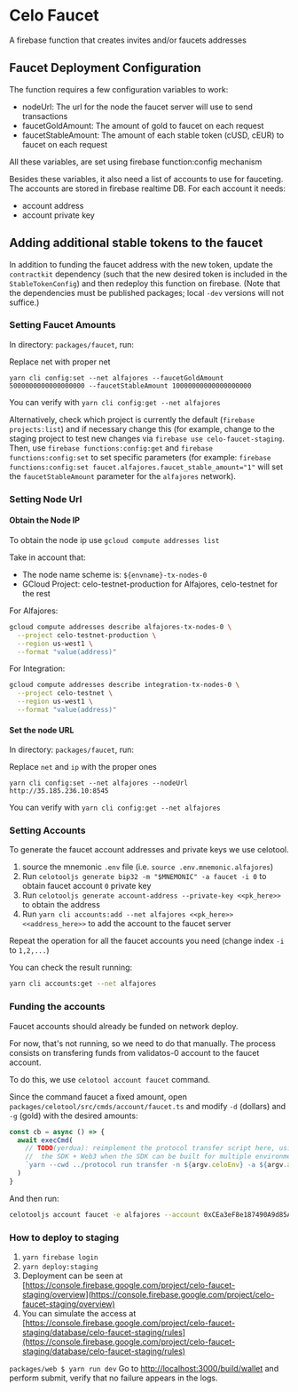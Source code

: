 # Celo Faucet

A firebase function that creates invites and/or faucets addresses

## Faucet Deployment Configuration

The function requires a few configuration variables to work:

- nodeUrl: The url for the node the faucet server will use to send transactions
- faucetGoldAmount: The amount of gold to faucet on each request
- faucetStableAmount: The amount of each stable token (cUSD, cEUR) to faucet on each request

All these variables, are set using firebase function:config mechanism

Besides these variables, it also need a list of accounts to use for fauceting.
The accounts are stored in firebase realtime DB. For each account it needs:

- account address
- account private key

## Adding additional stable tokens to the faucet

In addition to funding the faucet address with the new token, update the `contractkit` dependency (such that the new desired token is included in the `StableTokenConfig`) and then redeploy this function on firebase. (Note that the dependencies must be published packages; local `-dev` versions will not suffice.)

### Setting Faucet Amounts

In directory: `packages/faucet`, run:

Replace net with proper net

```
yarn cli config:set --net alfajores --faucetGoldAmount 5000000000000000000 --faucetStableAmount 10000000000000000000
```

You can verify with `yarn cli config:get --net alfajores`

Alternatively, check which project is currently the default (`firebase projects:list`) and if necessary change this (for example, change to the staging project to test new changes via `firebase use celo-faucet-staging`. Then, use `firebase functions:config:get` and `firebase functions:config:set` to set specific parameters (for example: `firebase functions:config:set faucet.alfajores.faucet_stable_amount="1"` will set the `faucetStableAmount` parameter for the `alfajores` network).

### Setting Node Url

#### Obtain the Node IP

To obtain the node ip use `gcloud compute addresses list`

Take in account that:

- The node name scheme is: `${envname}-tx-nodes-0`
- GCloud Project: celo-testnet-production for Alfajores, celo-testnet for the rest

For Alfajores:

```bash
gcloud compute addresses describe alfajores-tx-nodes-0 \
  --project celo-testnet-production \
  --region us-west1 \
  --format "value(address)"
```

For Integration:

```bash
gcloud compute addresses describe integration-tx-nodes-0 \
  --project celo-testnet \
  --region us-west1 \
  --format "value(address)"
```

#### Set the node URL

In directory: `packages/faucet`, run:

Replace `net` and `ip` with the proper ones

```
yarn cli config:set --net alfajores --nodeUrl http://35.185.236.10:8545
```

You can verify with `yarn cli config:get --net alfajores`

### Setting Accounts

To generate the faucet account addresses and private keys we use celotool.

1.  source the mnemonic `.env` file (i.e. `source .env.mnemonic.alfajores`)
2.  Run `celotooljs generate bip32 -m "$MNEMONIC" -a faucet -i 0` to obtain faucet account `0` private key
3.  Run `celotooljs generate account-address --private-key <<pk_here>>` to obtain the address
4.  Run `yarn cli accounts:add --net alfajores <<pk_here>> <<address_here>>` to add the account to the faucet server

Repeat the operation for all the faucet accounts you need (change index `-i` to `1,2,...`)

You can check the result running:

```bash
yarn cli accounts:get --net alfajores
```

### Funding the accounts

Faucet accounts should already be funded on network deploy.

For now, that's not running, so we need to do that manually. The process consists on transfering
funds from validatos-0 account to the faucet account.

To do this, we use `celotool account faucet` command.

Since the command faucet a fixed amount, open `packages/celotool/src/cmds/account/faucet.ts` and modify `-d` (dollars) and `-g` (gold) with the desired amounts:

```ts
const cb = async () => {
  await execCmd(
    // TODO(yerdua): reimplement the protocol transfer script here, using
    //  the SDK + Web3 when the SDK can be built for multiple environments
    `yarn --cwd ../protocol run transfer -n ${argv.celoEnv} -a ${argv.account} -d 10000 -g 10000`
  )
}
```

And then run:

```bash
celotooljs account faucet -e alfajores --account 0xCEa3eF8e187490A9d85A1849D98412E5D27D1Bb3
```

### How to deploy to staging

1.  `yarn firebase login`
2.  `yarn deploy:staging`
3.  Deployment can be seen at [https://console.firebase.google.com/project/celo-faucet-staging/overview](https://console.firebase.google.com/project/celo-faucet-staging/overview)
4.  You can simulate the access at [https://console.firebase.google.com/project/celo-faucet-staging/database/celo-faucet-staging/rules](https://console.firebase.google.com/project/celo-faucet-staging/database/celo-faucet-staging/rules)

`packages/web $ yarn run dev`
Go to [http://localhost:3000/build/wallet](http://localhost:3000/build/wallet) and perform submit, verify that no failure appears in the logs.
